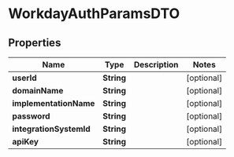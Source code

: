 

# WorkdayAuthParamsDTO


## Properties

| Name | Type | Description | Notes |
|------------ | ------------- | ------------- | -------------|
|**userId** | **String** |  |  [optional] |
|**domainName** | **String** |  |  [optional] |
|**implementationName** | **String** |  |  [optional] |
|**password** | **String** |  |  [optional] |
|**integrationSystemId** | **String** |  |  [optional] |
|**apiKey** | **String** |  |  [optional] |



